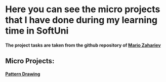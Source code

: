 # Here you can see the micro projects that I have done during my learning time in SoftUni
#### The project tasks are taken from the github repository of [Mario Zahariev](https://github.com/zahariev-webbersof/python-fundamentals-01-2024)


## Micro Projects:
#### [Pattern Drawing](https://github.com/nakovnikolas/micro_projects/tree/main/micro_projects/pattern_drawing.py)
